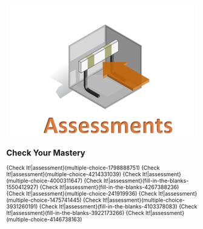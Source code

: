 <figure class="snippetimg" style="margin: 0 auto;width:100%">
  <img src=".guides/img/Assessintro.PNG">
  </figure>
  
## Check Your Mastery
{Check It!|assessment}(multiple-choice-1798888751)
{Check It!|assessment}(multiple-choice-4214331039)
{Check It!|assessment}(multiple-choice-4000311647)
{Check It!|assessment}(fill-in-the-blanks-1550412927)
{Check It!|assessment}(fill-in-the-blanks-4267388236)
{Check It!|assessment}(multiple-choice-241919936)
{Check It!|assessment}(multiple-choice-1475741445)
{Check It!|assessment}(multiple-choice-3931260191)
{Check It!|assessment}(fill-in-the-blanks-4103378083)
{Check It!|assessment}(fill-in-the-blanks-3922173266)
{Check It!|assessment}(multiple-choice-4146738163)

